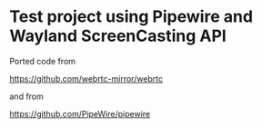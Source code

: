 # Test project using Pipewire and Wayland ScreenCasting API 

Ported code from 

https://github.com/webrtc-mirror/webrtc

and from 

https://github.com/PipeWire/pipewire

